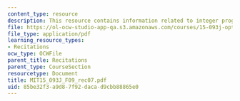 ```yaml
---
content_type: resource
description: This resource contains information related to integer programming formulations.
file: https://ol-ocw-studio-app-qa.s3.amazonaws.com/courses/15-093j-optimization-methods-fall-2009/85be32f3a9d87f92dacad9cbb88865e0_MIT15_093J_F09_rec07.pdf
file_type: application/pdf
learning_resource_types:
- Recitations
ocw_type: OCWFile
parent_title: Recitations
parent_type: CourseSection
resourcetype: Document
title: MIT15_093J_F09_rec07.pdf
uid: 85be32f3-a9d8-7f92-daca-d9cbb88865e0
---
```

